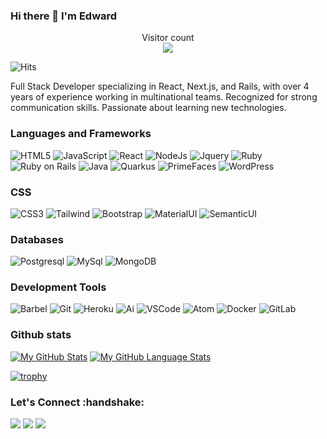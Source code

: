 ### Hi there 👋 I'm Edward

<p align="center"> 
  Visitor count<br>
  <img src="https://profile-counter.glitch.me/white3d/count.svg" />
</p>

![Hits](https://hits.seeyoufarm.com/api/count/incr/badge.svg?url=https://github.com/odhiambo-ed&count_bg=%2379C83D&title_bg=%23555555&icon=github.svg&icon_color=%23E7E7E7&title=visits&edge_flat=false)


Full Stack Developer specializing in React, Next.js, and Rails, with over 4 years of experience working in multinational teams. Recognized for strong communication skills. Passionate about learning new technologies.


### Languages and Frameworks
![HTML5](https://icongr.am/devicon/html5-original.svg?size=60&color=currentColor)
![JavaScript](https://icongr.am/devicon/javascript-original.svg?size=60&color=currentColor)
![React](https://icongr.am/devicon/react-original.svg?size=60&color=currentColor)
![NodeJs](https://icongr.am/devicon/nodejs-original.svg?size=60&color=currentColor)
![Jquery](https://icongr.am/devicon/jquery-original.svg?size=60&color=currentColor)
![Ruby](https://icongr.am/devicon/ruby-original.svg?size=60&color=currentColor)
![Ruby on Rails](https://icongr.am/devicon/rails-original-wordmark.svg?size=60&color=currentColor)
![Java](https://icongr.am/devicon/java-original.svg?size=60&color=currentColor)
![Quarkus](https://github.com/odhiambo-ed/white3d/blob/main/quarkus-icon-60.svg)
![PrimeFaces](https://github.com/odhiambo-ed/white3d/blob/main/primereact.svg)
![WordPress](https://icongr.am/devicon/wordpress-plain.svg?size=60&color=17a2e8)
### CSS
![CSS3](https://icongr.am/devicon/css3-original.svg?size=50&color=currentColor)
![Tailwind](https://github.com/odhiambo-ed/white3d/blob/main/tailwindcss.svg)
![Bootstrap](https://github.com/odhiambo-ed/white3d/blob/main/bootstrap-4.svg)
![MaterialUI](https://github.com/odhiambo-ed/white3d/blob/main/materialui.svg)
![SemanticUI](https://github.com/odhiambo-ed/white3d/blob/main/semantic-ui.svg)
### Databases
![Postgresql](https://icongr.am/devicon/postgresql-original.svg?size=50&color=17a2e8)
![MySql](https://icongr.am/devicon/mysql-original.svg?size=50&color=17a2e8)
![MongoDB](https://icongr.am/devicon/mongodb-original.svg?size=50&color=17a2e8)
### Development Tools
![Barbel](https://icongr.am/devicon/babel-original.svg?size=50&color=currentColor)
![Git](https://icongr.am/devicon/git-original.svg?size=50&color=f34f29)
![Heroku](https://icongr.am/devicon/heroku-original-wordmark.svg?size=50&color=6762a6)
![Ai](https://icongr.am/devicon/illustrator-line.svg?size=50&color=6762a6)
![VSCode](https://icongr.am/devicon/visualstudio-plain.svg?size=50&color=ea590b)
![Atom](https://icongr.am/devicon/atom-original.svg?size=50&color=fff)
![Docker](https://icongr.am/devicon/docker-original.svg?size=50&color=17a2e8)
![GitLab](https://icongr.am/devicon/gitlab-original.svg?size=50&color=17a2e8)

### Github stats
[![My GitHub Stats](https://github-readme-stats.vercel.app/api/?username=odhiambo-ed&count_private=true&theme=tokyonight&showicons=true)]()
[![My GitHub Language Stats](https://github-readme-stats.vercel.app/api/top-langs/?username=odhiambo-ed&langs_count=5&theme=tokyonight)]()

[![trophy](https://github-profile-trophy.vercel.app/?username=odhiambo-ed&theme=matrix&margin-w=15)](https://github.com/white3d/github-profile-trophy)

<h3 align="left">Let's Connect :handshake:</h3>
<div align="left">
<a target="_blank"
href="https://www.linkedin.com/in/edward-odhiambo/"><img
src="https://img.shields.io/badge/-LinkedIn-0077b5?style=for-the-badge&logo=LinkedIn&logoColor=white"></img></a> <a target="_blank"
href="mailto:odhiambo.edward111@gmail.com"><img
src="https://img.shields.io/badge/-Gmail-D14836?style=for-the-badge&logo=Gmail&logoColor=white"></img></a> <a target="_blank"
href="https://twitter.com/odhiambo_ed"><img
src="https://img.shields.io/badge/-Twitter-1DA1F2?style=for-the-badge&logo=Twitter&logoColor=white"></img></a>
<div/>
